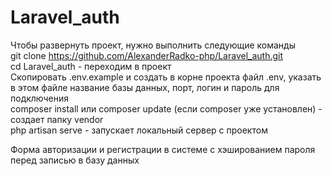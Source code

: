 # Laravel_auth
Чтобы развернуть проект, нужно выполнить следующие команды <br />
git clone https://github.com/AlexanderRadko-php/Laravel_auth.git <br />
cd Laravel_auth - переходим в проект <br />
Скопировать .env.example и создать в корне проекта файл .env, указать в этом файле название базы данных, порт, логин и пароль для подключения <br/>
composer install или composer update (если composer уже установлен) - создает папку vendor <br />
php artisan serve - запускает локальный сервер с проектом <br />

Форма авторизации и регистрации в системе с хэшированием пароля перед записью в базу данных <br />
